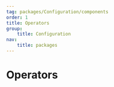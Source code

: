 ```yaml
---
tag: packages/Configuration/components
order: 1
title: Operators
group:
    title: Configuration
nav:
    title: packages
---
```


# Operators

